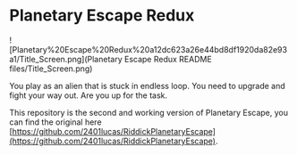# Planetary Escape Redux

![Planetary%20Escape%20Redux%20a12dc623a26e44bd8df1920da82e93a1/Title_Screen.png](Planetary Escape Redux README files/Title_Screen.png)

You play as an alien that is stuck in endless loop. You need to upgrade and fight your way out. Are you up for the task.

This repository is the second and working version of Planetary Escape, you can find the original here [https://github.com/2401lucas/RiddickPlanetaryEscape](https://github.com/2401lucas/RiddickPlanetaryEscape).